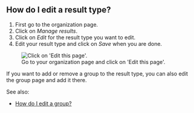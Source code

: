 ## How do I edit a result type?

1. First go to the organization page.
1. Click on *Manage results*.
1. Click on *Edit* for the result type you want to edit.
1. Edit your result type and click on *Save* when you are done.

<figure>
  <img src="help-organization-edit.png" alt="Click on 'Edit this page'."/>
  <figcaption>Go to your organization page and click on 'Edit this page'.</figcaption>
</figure>

If you want to add or remove a group to the result type, you can also edit the
group page and add it there.

See also:
- [How do I edit a group?](/help/groups#How-do-I-edit-a-group)
